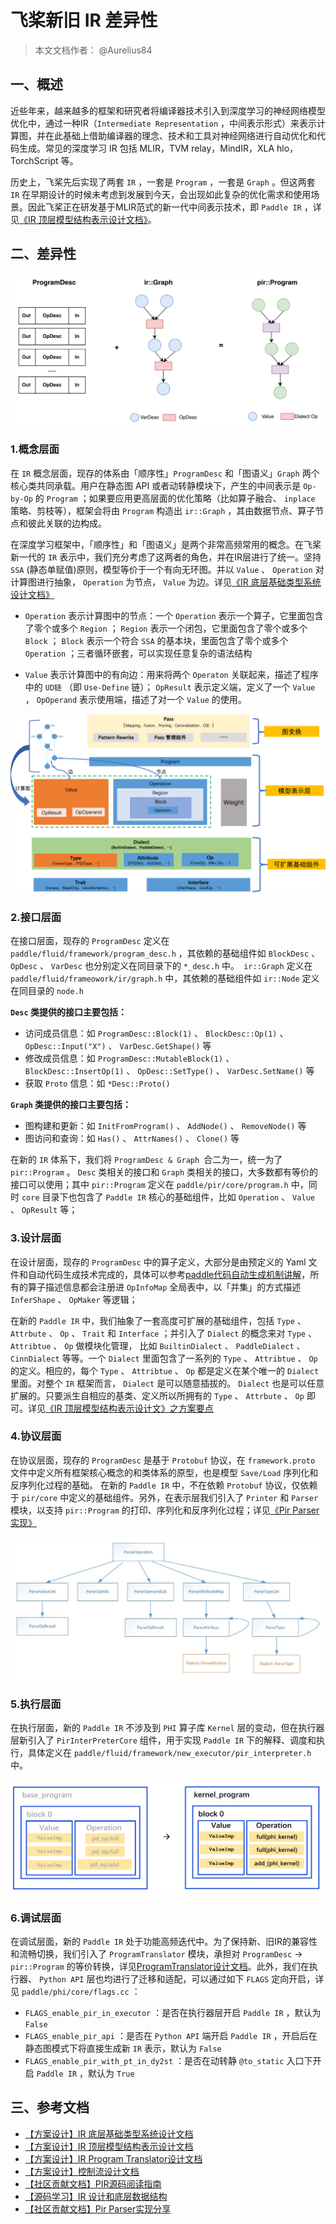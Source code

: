 # 飞桨新旧 IR 差异性
> 本文文档作者： @Aurelius84

## 一、概述

近些年来，越来越多的框架和研究者将编译器技术引入到深度学习的神经网络模型优化中，通过一种IR（`Intermediate Representation` ，中间表示形式）来表示计算图，并在此基础上借助编译器的理念、技术和工具对神经网络进行自动优化和代码生成。常见的深度学习 IR 包括 MLIR，TVM relay，MindIR，XLA hlo，TorchScript 等。

历史上，飞桨先后实现了两套 `IR` ，一套是 `Program` ，一套是 `Graph` 。但这两套 `IR` 在早期设计的时候未考虑到发展到今天，会出现如此复杂的优化需求和使用场景。因此飞桨正在研发基于MLIR范式的新一代中间表示技术，即 `Paddle IR` ，详见[《IR 顶层模型结构表示设计文档》](./ir_program.md)。

## 二、差异性
<p align="center">
<img src="./img/diff.png">
</p>

### 1.概念层面

在 `IR` 概念层面，现存的体系由「顺序性」`ProgramDesc` 和「图语义」`Graph` 两个核心类共同承载。用户在静态图 API 或者动转静模块下，产生的中间表示是 `Op-by-Op` 的 `Program` ；如果要应用更高层面的优化策略（比如算子融合、 `inplace` 策略、剪枝等），框架会将由 `Program` 构造出 `ir::Graph` ，其由数据节点、算子节点和彼此关联的边构成。

在深度学习框架中，「顺序性」和「图语义」是两个非常高频常用的概念。在飞桨新一代的 `IR` 表示中，我们充分考虑了这两者的角色，并在IR层进行了统一。坚持 `SSA` (静态单赋值)原则，模型等价于一个有向无环图。并以 `Value` 、 `Operation` 对计算图进行抽象， `Operation` 为节点， `Value` 为边。详见[《IR 底层基础类型系统设计文档》](./basic_concepts.md)

* `Operation` 表示计算图中的节点：一个 `Operation` 表示一个算子，它里面包含了零个或多个 `Region` ； `Region` 表示一个闭包，它里面包含了零个或多个 `Block` ； `Block` 表示一个符合 `SSA` 的基本块，里面包含了零个或多个 `Operation` ；三者循环嵌套，可以实现任意复杂的语法结构

* `Value` 表示计算图中的有向边：用来将两个 `Operaton` 关联起来，描述了程序中的 `UD链` （即 `Use-Define` 链）； `OpResult` 表示定义端，定义了一个 `Value` ， `OpOperand` 表示使用端，描述了对一个 `Value` 的使用。

<p align="center">
<img src="./img/arch2.png">
</p>

### 2.接口层面

在接口层面，现存的 `ProgramDesc` 定义在 `paddle/fluid/framework/program_desc.h` ，其依赖的基础组件如 `BlockDesc` 、 `OpDesc` 、 `VarDesc` 也分别定义在同目录下的 `*_desc.h` 中。` ir::Graph` 定义在 `paddle/fluid/frameowork/ir/graph.h` 中，其依赖的基础组件如 `ir::Node` 定义在同目录的 `node.h`

**`Desc` 类提供的接口主要包括：**

* 访问成员信息：如 `ProgramDesc::Block(1)` 、 `BlockDesc::Op(1)` 、 `OpDesc::Input("X")` 、 `VarDesc.GetShape()` 等
* 修改成员信息：如 `ProgramDesc::MutableBlock(1)` 、 `BlockDesc::InsertOp(1)` 、 `OpDesc::SetType()` 、 `VarDesc.SetName()` 等
* 获取 `Proto` 信息：如 `*Desc::Proto()`

**`Graph` 类提供的接口主要包括：**
* 图构建和更新：如 `InitFromProgram()` 、 `AddNode()` 、 `RemoveNode()` 等
* 图访问和查询：如 `Has()` 、 `AttrNames()` 、 `Clone()` 等

在新的 `IR` 体系下，我们将 `ProgramDesc & Graph `合二为一，统一为了 `pir::Program` 。 `Desc` 类相关的接口和 `Graph` 类相关的接口，大多数都有等价的接口可以使用；其中 `pir::Program` 定义在 `paddle/pir/core/program.h` 中，同时 `core` 目录下也包含了 `Paddle IR` 核心的基础组件，比如 `Operation` 、 `Value` 、 `OpResult` 等；

### 3.设计层面
在设计层面，现存的 `ProgramDesc` 中的算子定义，大部分是由预定义的 Yaml 文件和自动代码生成技术完成的，具体可以参考[paddle代码自动生成机制讲解](https://github.com/PaddlePaddle/community/blob/master/pfcc/paddle-code-reading/code_gen/code_gen_ops.md)，所有的算子描述信息都会注册进 `OpInfoMap` 全局表中，以「并集」的方式描述 `InferShape` 、 `OpMaker` 等逻辑；

在新的 `Paddle IR` 中，我们抽象了一套高度可扩展的基础组件，包括 `Type` 、 `Attrbute` 、 `Op` 、 `Trait` 和 `Interface` ；并引入了 `Dialect` 的概念来对 `Type` 、 `Attribtue` 、 `Op` 做模块化管理， 比如 `BuiltinDialect` 、 `PaddleDialect` 、 `CinnDialect` 等等。一个 `Dialect` 里面包含了一系列的 `Type` 、 `Attribtue` 、 `Op` 的定义。相应的，每个 `Type` 、 `Attribtue` 、 `Op` 都是定义在某个唯一的 `Dialect` 里面。对整个 `IR` 框架而言， `Dialect` 是可以随意插拔的。 `Dialect` 也是可以任意扩展的。只要派生自相应的基类、定义所以所拥有的 `Type` 、 `Attrbute` 、 `Op` 即可。详见[《IR 顶层模型结构表示设计文》之方案要点](https://github.com/PaddlePaddle/community/blob/master/pfcc/paddle-code-reading/IR_Dialect/ir_program.md#3-%E6%96%B9%E6%A1%88%E8%A6%81%E7%82%B9)

### 4.协议层面
在协议层面，现存的 `ProgramDesc` 是基于 `Protobuf` 协议，在 `framework.proto` 文件中定义所有框架核心概念的和类体系的原型，也是模型 `Save/Load` 序列化和反序列化过程的基础。
在新的 `Paddle IR` 中，不在依赖 `Protobuf` 协议，仅依赖于 `pir/core` 中定义的基础组件。另外，在表示层我们引入了 `Printer` 和 `Parser` 模块，以支持 `pir::Program` 的打印、序列化和反序列化过程；详见[《Pir Parser实现》](https://github.com/PFCCLab/Camp/blob/main/Docs/01_PIR_OpTestFixingAndProgramTranslatorRefinement/pir_parser_implementation_sharing.md)

<p align="center">
<img src="./img/parser.jpeg">
</p>

### 5.执行层面

在执行层面，新的 `Paddle IR` 不涉及到 `PHI` 算子库 `Kernel` 层的变动，但在执行器层新引入了 `PirInterPreterCore` 组件，用于实现 `Paddle IR` 下的解释、调度和执行，具体定义在 `paddle/fluid/framework/new_executor/pir_interpreter.h` 中。

<p align="center">
<img src="./img/kernel_program.png">
</p>

### 6.调试层面

在调试层面，新的 `Paddle IR` 处于功能高频迭代中。为了保持新、旧IR的兼容性和流畅切换，我们引入了 `ProgramTranslator` 模块，承担对 `ProgramDesc` → `pir::Program` 的等价转换，详见[ProgramTranslator设计文档](https://github.com/PaddlePaddle/community/blob/master/pfcc/paddle-code-reading/IR_Dialect/program_translator.md)。此外，我们在执行器、 `Python API` 层也均进行了迁移和适配，可以通过如下 `FLAGS` 定向开启，详见 `paddle/phi/core/flags.cc` ：

* `FLAGS_enable_pir_in_executor` ：是否在执行器层开启 `Paddle IR` ，默认为 `False`
* `FLAGS_enable_pir_api` ：是否在 `Python API` 端开启 `Paddle IR` ，开启后在静态图模式下将直接生成新 `IR` 表示，默认为 `False`
* `FLAGS_enable_pir_with_pt_in_dy2st` ：是否在动转静 `@to_static` 入口下开启 `Paddle IR` ，默认为 `True`

## 三、参考文档
+ [【方案设计】IR 底层基础类型系统设计文档](./basic_concepts.md)
+ [【方案设计】IR 顶层模型结构表示设计文档](./ir_program.md)
+ [【方案设计】IR Program Translator设计文档](./program_translator.md)
+ [【方案设计】控制流设计文档](./control_flow.md)
+ [【社区贡献文档】PIR源码阅读指南](./first_step.md)
+ [【源码学习】IR 设计和底层数据结构](./QA_learning.md)
+ [【社区贡献文档】Pir Parser实现分享]([./first_step.md](https://github.com/PFCCLab/Camp/blob/main/Docs/01_PIR_OpTestFixingAndProgramTranslatorRefinement/pir_parser_implementation_sharing.md))

